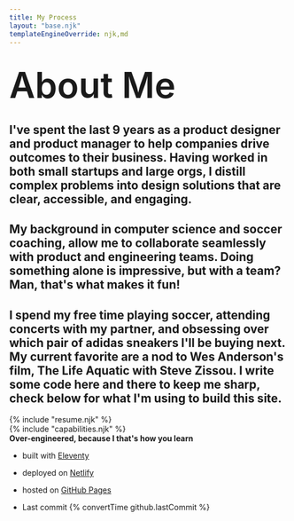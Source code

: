 ```yaml
---
title: My Process
layout: "base.njk"
templateEngineOverride: njk,md
---
```

<div class="about">
    <!-- <img src="/assets/profile-thumb.png" alt="Personal Photo Small" width=250 height=250> -->
    <!-- <img src="/assets/headshot.jpg" alt="Personal Photo Small" width=300 style="border-radius:1rem;"> -->
    <div class="top fade-in">
        <div class="headshot">&nbsp;</div>
        <h1 style="font-size:4rem; font-weight: 600; margin:0;">About Me</h1>
        <h2>
            I've spent the last 9 years as a product designer and product manager to help companies drive outcomes to their business. Having worked in both small startups and large orgs, I distill complex problems into design solutions that are clear, accessible, and engaging.
        </h2>
        <h2>
            My background in computer science and soccer coaching, allow me to collaborate seamlessly with product and engineering teams. Doing something alone is impressive, but with a team? Man, that's what makes it fun! 
        </h2>
        <h2>
            I spend my free time playing soccer, attending concerts with my partner, and obsessing over which pair of adidas sneakers I'll be buying next. My current favorite are a nod to Wes Anderson's film, The Life Aquatic with Steve Zissou. I write some code here and there to keep me sharp, check below for what I'm using to build this site.
        </h2>
    </div>

<section class="fade-in">
{% include "resume.njk" %}
</section>

<section class="fade-in">
{% include "capabilities.njk" %}
</section>

<section class="fade-in">
<b>Over-engineered, because I that's how you learn</b>

- built with <a href="https://www.11ty.dev/" target="_blank">Eleventy</a>
- deployed on <a href="https://www.netlify.com/" target="_blank">Netlify</a> 
- hosted on <a href="https://pages.github.com/" target="_blank">GitHub Pages</a>

- Last commit {% convertTime github.lastCommit %}
</section>